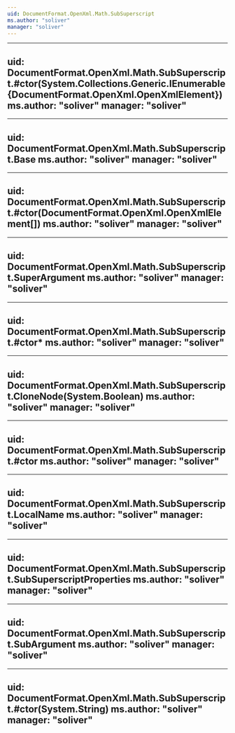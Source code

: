 ```yaml
---
uid: DocumentFormat.OpenXml.Math.SubSuperscript
ms.author: "soliver"
manager: "soliver"
---
```


---
uid: DocumentFormat.OpenXml.Math.SubSuperscript.#ctor(System.Collections.Generic.IEnumerable{DocumentFormat.OpenXml.OpenXmlElement})
ms.author: "soliver"
manager: "soliver"
---

---
uid: DocumentFormat.OpenXml.Math.SubSuperscript.Base
ms.author: "soliver"
manager: "soliver"
---

---
uid: DocumentFormat.OpenXml.Math.SubSuperscript.#ctor(DocumentFormat.OpenXml.OpenXmlElement[])
ms.author: "soliver"
manager: "soliver"
---

---
uid: DocumentFormat.OpenXml.Math.SubSuperscript.SuperArgument
ms.author: "soliver"
manager: "soliver"
---

---
uid: DocumentFormat.OpenXml.Math.SubSuperscript.#ctor*
ms.author: "soliver"
manager: "soliver"
---

---
uid: DocumentFormat.OpenXml.Math.SubSuperscript.CloneNode(System.Boolean)
ms.author: "soliver"
manager: "soliver"
---

---
uid: DocumentFormat.OpenXml.Math.SubSuperscript.#ctor
ms.author: "soliver"
manager: "soliver"
---

---
uid: DocumentFormat.OpenXml.Math.SubSuperscript.LocalName
ms.author: "soliver"
manager: "soliver"
---

---
uid: DocumentFormat.OpenXml.Math.SubSuperscript.SubSuperscriptProperties
ms.author: "soliver"
manager: "soliver"
---

---
uid: DocumentFormat.OpenXml.Math.SubSuperscript.SubArgument
ms.author: "soliver"
manager: "soliver"
---

---
uid: DocumentFormat.OpenXml.Math.SubSuperscript.#ctor(System.String)
ms.author: "soliver"
manager: "soliver"
---
